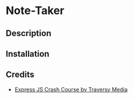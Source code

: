 # Note-Taker

## Description

## Installation

## Credits
* [Express JS Crash Course by Traversy Media](https://www.youtube.com/watch?v=L72fhGm1tfE)

